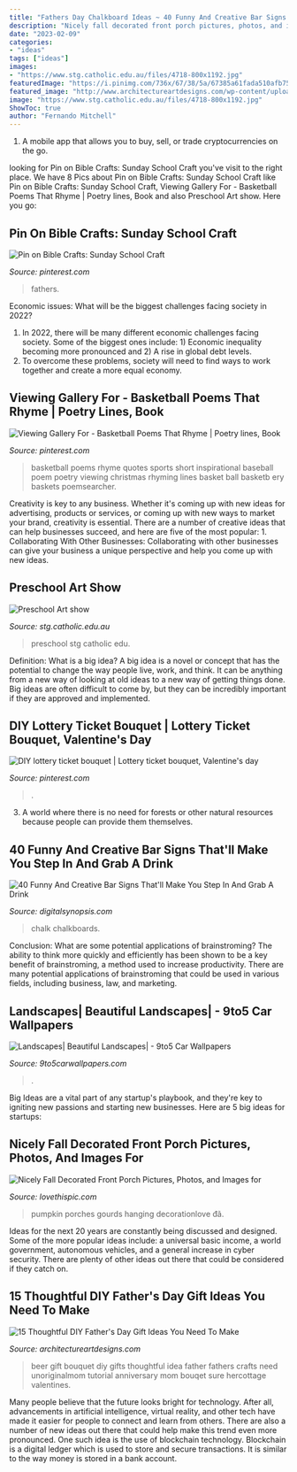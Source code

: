 ```yaml
---
title: "Fathers Day Chalkboard Ideas ~ 40 Funny And Creative Bar Signs That&#039;ll Make You Step In And Grab A Drink"
description: "Nicely fall decorated front porch pictures, photos, and images for"
date: "2023-02-09"
categories:
- "ideas"
tags: ["ideas"]
images:
- "https://www.stg.catholic.edu.au/files/4718-800x1192.jpg"
featuredImage: "https://i.pinimg.com/736x/67/38/5a/67385a61fada510afb755938ad35aa53--basketball-quotes-basket-ball.jpg"
featured_image: "http://www.architectureartdesigns.com/wp-content/uploads/2019/05/15-Thoughtful-DIY-Fathers-Day-Gift-Ideas-You-Need-To-Make-7.jpg"
image: "https://www.stg.catholic.edu.au/files/4718-800x1192.jpg"
ShowToc: true
author: "Fernando Mitchell"
---
```



1. A mobile app that allows you to buy, sell, or trade cryptocurrencies on the go.

	

		
looking for Pin on Bible Crafts: Sunday School Craft you've visit to the right place. We have 8 Pics about Pin on Bible Crafts: Sunday School Craft like Pin on Bible Crafts: Sunday School Craft, Viewing Gallery For - Basketball Poems That Rhyme | Poetry lines, Book and also Preschool Art show. Here you go:
		
    
## Pin On Bible Crafts: Sunday School Craft

<img loading=lazy src="https://i.pinimg.com/736x/ce/d0/a8/ced0a8a2111a06cb084e145ab489e148.jpg" onerror="this.onerror=null;this.src='https://tse3.mm.bing.net/th?id=OIP.bwddXlcUruV9iRnuglbMLgHaJ3&amp;pid=15.1';" alt="Pin on Bible Crafts: Sunday School Craft">

_Source: pinterest.com_

>fathers. 

	

Economic issues: What will be the biggest challenges facing society in 2022?
1. In 2022, there will be many different economic challenges facing society. Some of the biggest ones include: 1) Economic inequality becoming more pronounced and 2) A rise in global debt levels.
2. To overcome these problems, society will need to find ways to work together and create a more equal economy.

    
## Viewing Gallery For - Basketball Poems That Rhyme | Poetry Lines, Book

<img loading=lazy src="https://i.pinimg.com/736x/67/38/5a/67385a61fada510afb755938ad35aa53--basketball-quotes-basket-ball.jpg" onerror="this.onerror=null;this.src='https://tse4.mm.bing.net/th?id=OIP.9nqbsYQQd2xy-A8UjEy1xwHaJ3&amp;pid=15.1';" alt="Viewing Gallery For - Basketball Poems That Rhyme | Poetry lines, Book">

_Source: pinterest.com_

>basketball poems rhyme quotes sports short inspirational baseball poem poetry viewing christmas rhyming lines basket ball basketb ery baskets poemsearcher. 

	

Creativity is key to any business. Whether it's coming up with new ideas for advertising, products or services, or coming up with new ways to market your brand, creativity is essential. There are a number of creative ideas that can help businesses succeed, and here are five of the most popular: 1. Collaborating With Other Businesses: Collaborating with other businesses can give your business a unique perspective and help you come up with new ideas.

    
## Preschool Art Show

<img loading=lazy src="https://www.stg.catholic.edu.au/files/4718-800x1192.jpg" onerror="this.onerror=null;this.src='https://tse3.mm.bing.net/th?id=OIP.G_hxLRYMxq63Kq34Ecl2sAHaLC&amp;pid=15.1';" alt="Preschool Art show">

_Source: stg.catholic.edu.au_

>preschool stg catholic edu. 

	

Definition: What is a big idea?
A big idea is a novel or concept that has the potential to change the way people live, work, and think. It can be anything from a new way of looking at old ideas to a new way of getting things done. Big ideas are often difficult to come by, but they can be incredibly important if they are approved and implemented.

    
## DIY Lottery Ticket Bouquet | Lottery Ticket Bouquet, Valentine&#039;s Day

<img loading=lazy src="https://i.pinimg.com/736x/f0/e1/48/f0e14822d63586866970f1c719a9dbbf.jpg" onerror="this.onerror=null;this.src='https://tse3.mm.bing.net/th?id=OIP.srPICFVOoUPPWDQ-s7ICPgHaJ3&amp;pid=15.1';" alt="DIY lottery ticket bouquet | Lottery ticket bouquet, Valentine&#039;s day">

_Source: pinterest.com_

>. 

	

3. A world where there is no need for forests or other natural resources because people can provide them themselves. 

    
## 40 Funny And Creative Bar Signs That&#039;ll Make You Step In And Grab A Drink

<img loading=lazy src="https://digitalsynopsis.com/wp-content/uploads/2015/02/funny-creative-bar-signs-34.jpg" onerror="this.onerror=null;this.src='https://tse3.mm.bing.net/th?id=OIP._Q9F9a375DngDyfMxcK-aQHaJ4&amp;pid=15.1';" alt="40 Funny And Creative Bar Signs That&#039;ll Make You Step In And Grab A Drink">

_Source: digitalsynopsis.com_

>chalk chalkboards. 

	

Conclusion: What are some potential applications of brainstroming?
The ability to think more quickly and efficiently has been shown to be a key benefit of brainstroming, a method used to increase productivity. There are many potential applications of brainstroming that could be used in various fields, including business, law, and marketing.

    
## Landscapes| Beautiful Landscapes| - 9to5 Car Wallpapers

<img loading=lazy src="https://www.9to5carwallpapers.com/wp-content/uploads/2017/05/reflection-landscape-photography-4.jpg" onerror="this.onerror=null;this.src='https://tse3.mm.bing.net/th?id=OIP.wieGO26yUIY26Ii8L9JrGwHaD4&amp;pid=15.1';" alt="Landscapes| Beautiful Landscapes| - 9to5 Car Wallpapers">

_Source: 9to5carwallpapers.com_

>. 

	

Big Ideas are a vital part of any startup's playbook, and they're key to igniting new passions and starting new businesses. Here are 5 big ideas for startups: 

    
## Nicely Fall Decorated Front Porch Pictures, Photos, And Images For

<img loading=lazy src="http://www.lovethispic.com/uploaded_images/132281-Nicely-Fall-Decorated-Front-Porch.jpg" onerror="this.onerror=null;this.src='https://tse4.mm.bing.net/th?id=OIP.e1FgQZZyzrGXlUvn1h7I8AHaJ4&amp;pid=15.1';" alt="Nicely Fall Decorated Front Porch Pictures, Photos, and Images for">

_Source: lovethispic.com_

>pumpkin porches gourds hanging decorationlove đã. 

	

Ideas for the next 20 years are constantly being discussed and designed. Some of the more popular ideas include: a universal basic income, a world government, autonomous vehicles, and a general increase in cyber security. There are plenty of other ideas out there that could be considered if they catch on.

    
## 15 Thoughtful DIY Father&#039;s Day Gift Ideas You Need To Make

<img loading=lazy src="http://www.architectureartdesigns.com/wp-content/uploads/2019/05/15-Thoughtful-DIY-Fathers-Day-Gift-Ideas-You-Need-To-Make-7.jpg" onerror="this.onerror=null;this.src='https://tse1.mm.bing.net/th?id=OIP.OM05Wzlr_dDS8wBSeiJCowHaOM&amp;pid=15.1';" alt="15 Thoughtful DIY Father&#039;s Day Gift Ideas You Need To Make">

_Source: architectureartdesigns.com_

>beer gift bouquet diy gifts thoughtful idea father fathers crafts need unoriginalmom tutorial anniversary mom bouqet sure hercottage valentines. 

	

Many people believe that the future looks bright for technology. After all, advancements in artificial intelligence, virtual reality, and other tech have made it easier for people to connect and learn from others. There are also a number of new ideas out there that could help make this trend even more pronounced. One such idea is the use of blockchain technology. Blockchain is a digital ledger which is used to store and secure transactions. It is similar to the way money is stored in a bank account.


